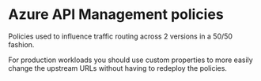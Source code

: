# Azure API Management policies

Policies used to influence traffic routing across 2 versions in a 50/50 fashion.

For production workloads you should use custom properties to more easily change the upstream URLs without having to redeploy the policies.